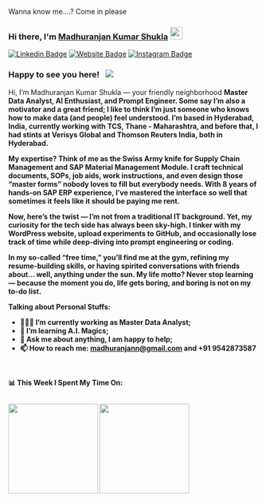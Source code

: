 
Wanna know me....? Come in please

### Hi there, I'm <a href="https://skst.in" target="_blank">Madhuranjan Kumar Shukla</a> <img src="https://media.giphy.com/media/hvRJCLFzcasrR4ia7z/giphy.gif" width="25px">

[![Linkedin Badge](https://img.shields.io/badge/-LinkedIn-0e76a8?style=flat-square&logo=Linkedin&logoColor=white)](https://www.linkedin.com/in/madhuranjan-shukla/)
[![Website Badge](https://img.shields.io/badge/Website-3b5998?style=flat-square&logo=google-chrome&logoColor=white)](https://wordpress.com/home/wantitgetitt.wordpress.com)
[![Instagram Badge](https://img.shields.io/badge/-Instagram-e4405f?style=flat-square&logo=Instagram&logoColor=white)](https://www.instagram.com/hnji.shuklaji/)


### Happy to see you here! &nbsp; ![](https://visitor-badge.glitch.me/badge?page_id=saddamskst.saddamskst)

Hi, I’m Madhuranjan Kumar Shukla — your friendly neighborhood <b>Master Data Analyst, AI Enthusiast, and Prompt Engineer<b>. Some say I’m also a <b>motivator and a great friend<b>; I like to think I’m just someone who knows how to make <b>data (and people) feel understood<b>. I’m based in <b>Hyderabad, India<b>, currently working with <b>TCS, Thane - Maharashtra<b>, and before that, I had stints at <b>Verisys Global and Thomson Reuters India<b>, both in Hyderabad.

My expertise? Think of me as the Swiss Army knife for <b>Supply Chain Management and SAP Material Management Module<b>. I craft technical <b>documents, SOPs, job aids, work instructions<b>, and even design those “master forms” nobody loves to fill but everybody needs. With <b>8 years<b> of hands-on <b>SAP ERP experience<b>, I’ve mastered the interface so well that sometimes it feels like it should be paying me rent.

Now, here’s the twist — <b>I’m not from a traditional IT background<b>. Yet, my <b>curiosity<b> for the <b>tech side<b> has always been sky-high. I tinker with my <b>WordPress website, upload experiments to GitHub, and occasionally lose track of time while deep-diving into prompt engineering or coding<b>.

In my so-called “free time,” <b>you’ll find me at the gym<b>, refining my <b>resume-building skills<b>, or having spirited conversations with friends about… well, anything under the sun. My life motto? <b>Never stop learning — because the moment you do, life gets boring, and boring is not on my to-do list<b>.


**Talking about Personal Stuffs:**

- 👨🏻‍💻 I’m currently working as Master Data Analyst;
- 🚀 I’m learning A.I. Magics;
- 💬 Ask me about anything, I am happy to help;
- 📫 How to reach me: madhuranjann@gmail.com and +91 9542873587

</br>

📊 **This Week I Spent My Time On:**
<!--START_SECTION:waka-->
```text

```
<!--END_SECTION:waka-->

<p>
  <img height="180em" src="https://github-readme-stats.vercel.app/api?username=Madhuranjan Shukla&show_icons=true&hide_border=true&&count_private=true&include_all_commits=true" />
  <img height="180em" src="https://github-readme-stats.vercel.app/api/top-langs/?username=Madhuranjan Shukla&exclude_repo=KNN-Image-Classification&show_icons=true&hide_border=true&layout=compact&langs_count=8"/>
</p>

